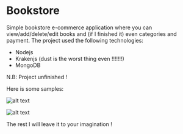 Bookstore
===========

Simple bookstore e-commerce application where you can view/add/delete/edit books and (if I finished it) even categories and payment. The project used the following technologies:

- Nodejs
- Krakenjs (dust is the worst thing even !!!!!!!)
- MongoDB

N.B: Project unfinished !

Here is some samples:

![alt text](https://github.com/itaouil95/Bookstore/blob/master/example.png)

![alt text](https://github.com/itaouil95/Bookstore/blob/master/example2.png)

The rest I will leave it to your imagination !
